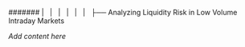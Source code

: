 ####### |   |   |   |   |   |   ├── Analyzing Liquidity Risk in Low Volume Intraday Markets

*Add content here*